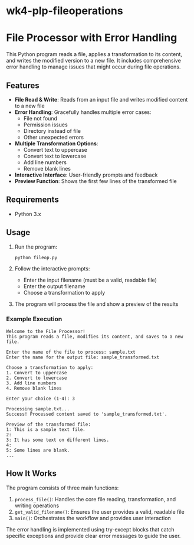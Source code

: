 # wk4-plp-fileoperations
# File Processor with Error Handling

This Python program reads a file, applies a transformation to its content, and writes the modified version to a new file. It includes comprehensive error handling to manage issues that might occur during file operations.

## Features

- **File Read & Write**: Reads from an input file and writes modified content to a new file
- **Error Handling**: Gracefully handles multiple error cases:
  - File not found
  - Permission issues
  - Directory instead of file
  - Other unexpected errors
- **Multiple Transformation Options**:
  - Convert text to uppercase
  - Convert text to lowercase
  - Add line numbers
  - Remove blank lines
- **Interactive Interface**: User-friendly prompts and feedback
- **Preview Function**: Shows the first few lines of the transformed file

## Requirements

- Python 3.x

## Usage

1. Run the program:
   ```
   python fileop.py
   ```

2. Follow the interactive prompts:
   - Enter the input filename (must be a valid, readable file)
   - Enter the output filename
   - Choose a transformation to apply
   
3. The program will process the file and show a preview of the results

### Example Execution

```
Welcome to the File Processor!
This program reads a file, modifies its content, and saves to a new file.

Enter the name of the file to process: sample.txt
Enter the name for the output file: sample_transformed.txt

Choose a transformation to apply:
1. Convert to uppercase
2. Convert to lowercase
3. Add line numbers
4. Remove blank lines

Enter your choice (1-4): 3

Processing sample.txt...
Success! Processed content saved to 'sample_transformed.txt'.

Preview of the transformed file:
1: This is a sample text file.
2: 
3: It has some text on different lines.
4: 
5: Some lines are blank.
...
```


## How It Works

The program consists of three main functions:

1. `process_file()`: Handles the core file reading, transformation, and writing operations
2. `get_valid_filename()`: Ensures the user provides a valid, readable file
3. `main()`: Orchestrates the workflow and provides user interaction

The error handling is implemented using try-except blocks that catch specific exceptions and provide clear error messages to guide the user.
